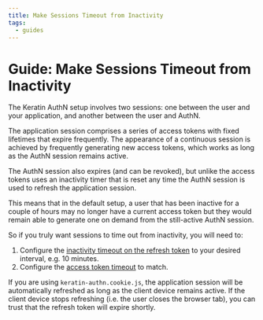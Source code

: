 ```yaml
---
title: Make Sessions Timeout from Inactivity
tags:
  - guides
---
```


# Guide: Make Sessions Timeout from Inactivity

The Keratin AuthN setup involves two sessions: one between the user and your application, and another between the user and AuthN.

The application session comprises a series of access tokens with fixed lifetimes that expire frequently. The appearance of a continuous session is achieved by frequently generating new access tokens, which works as long as the AuthN session remains active.

The AuthN session also expires (and can be revoked), but unlike the access tokens uses an inactivity timer that is reset any time the AuthN session is used to refresh the application session.

This means that in the default setup, a user that has been inactive for a couple of hours may no longer have a current access token but they would remain able to generate one on demand from the still-active AuthN session.

So if you truly want sessions to time out from inactivity, you will need to:

1. Configure the [inactivity timeout on the refresh token](https://github.com/keratin/authn/wiki/Server-Configuration#refresh_token_ttl) to your desired interval, e.g. 10 minutes.
2. Configure the [access token timeout](https://github.com/keratin/authn/wiki/Server-Configuration#access_token_ttl) to match.

If you are using `keratin-authn.cookie.js`, the application session will be automatically refreshed as long as the client device remains active. If the client device stops refreshing (i.e. the user closes the browser tab), you can trust that the refresh token will expire shortly.
